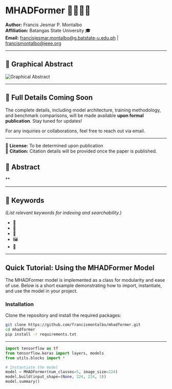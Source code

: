 # **MHADFormer 🧠👨‍⚕️🤖**

**Author:** Francis Jesmar P. Montalbo  
**Affiliation:** Batangas State University 🎓  
**Email:** [francisjesmar.montalbo@g.batstate-u.edu.ph](mailto:francisjesmar.montalbo@g.batstate-u.edu.ph) | [francismontalbo@ieee.org](mailto:francismontalbo@ieee.org)

---

## **📌 Graphical Abstract**  
![Graphical Abstract](mhadformer_2025_graphical_abstract.webp)

---

## 📢 Full Details Coming Soon  
The complete details, including model architecture, training methodology, and benchmark comparisons, will be made available **upon formal publication**. Stay tuned for updates!  

For any inquiries or collaborations, feel free to reach out via email.  

---

📌 **License:** To be determined upon publication  
📌 **Citation:** Citation details will be provided once the paper is published.  



## **📄 Abstract**  
**  

---

## **🔑 Keywords**  
*(List relevant keywords for indexing and searchability.)*  
- 🧠  
- 🔄  
- 🏥 
- 🖼️ 
- 🤖   

---

## Quick Tutorial: Using the MHADFormer Model

The MHADFormer model is implemented as a class for modularity and ease of use. Below is a short example demonstrating how to import, instantiate, and use the model in your project.

### Installation

Clone the repository and install the required packages:

```bash
git clone https://github.com/francismontalbo/mhadformer.git
cd mhadformer
pip install -r requirements.txt
```

---

```python
import tensorflow as tf
from tensorflow.keras import layers, models
from utils.blocks import *

# Instantiate the model
model = MHADFormer(num_classes=5, image_size=224)
model.build(input_shape=(None, 224, 224, 3))
model.summary()

